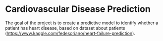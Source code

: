 # Cardiovascular Disease Prediction
The goal of the project is to create a predictive model to identify whether a patient has heart disease, based on dataset about patients (https://www.kaggle.com/fedesoriano/heart-failure-prediction). 
